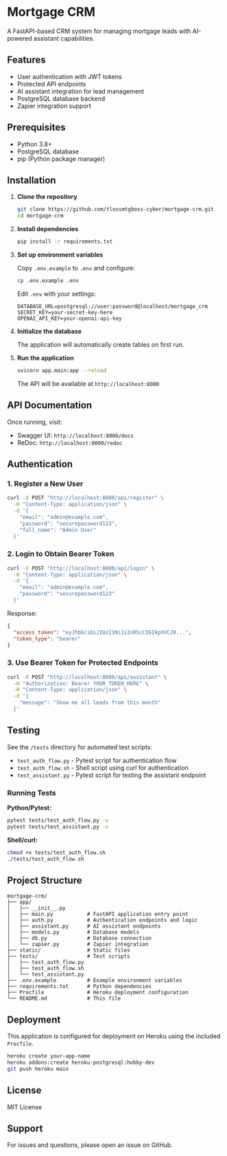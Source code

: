 # Mortgage CRM

A FastAPI-based CRM system for managing mortgage leads with AI-powered assistant capabilities.

## Features

- User authentication with JWT tokens
- Protected API endpoints
- AI assistant integration for lead management
- PostgreSQL database backend
- Zapier integration support

## Prerequisites

- Python 3.8+
- PostgreSQL database
- pip (Python package manager)

## Installation

1. **Clone the repository**
   ```bash
   git clone https://github.com/tlossmtgboss-cyber/mortgage-crm.git
   cd mortgage-crm
   ```

2. **Install dependencies**
   ```bash
   pip install -r requirements.txt
   ```

3. **Set up environment variables**
   
   Copy `.env.example` to `.env` and configure:
   ```bash
   cp .env.example .env
   ```
   
   Edit `.env` with your settings:
   ```env
   DATABASE_URL=postgresql://user:password@localhost/mortgage_crm
   SECRET_KEY=your-secret-key-here
   OPENAI_API_KEY=your-openai-api-key
   ```

4. **Initialize the database**
   
   The application will automatically create tables on first run.

5. **Run the application**
   ```bash
   uvicorn app.main:app --reload
   ```
   
   The API will be available at `http://localhost:8000`

## API Documentation

Once running, visit:
- Swagger UI: `http://localhost:8000/docs`
- ReDoc: `http://localhost:8000/redoc`

## Authentication

### 1. Register a New User

```bash
curl -X POST "http://localhost:8000/api/register" \
  -H "Content-Type: application/json" \
  -d '{
    "email": "admin@example.com",
    "password": "securepassword123",
    "full_name": "Admin User"
  }'
```

### 2. Login to Obtain Bearer Token

```bash
curl -X POST "http://localhost:8000/api/login" \
  -H "Content-Type: application/json" \
  -d '{
    "email": "admin@example.com",
    "password": "securepassword123"
  }'
```

Response:
```json
{
  "access_token": "eyJhbGciOiJIUzI1NiIsInR5cCI6IkpXVCJ9...",
  "token_type": "bearer"
}
```

### 3. Use Bearer Token for Protected Endpoints

```bash
curl -X POST "http://localhost:8000/api/assistant" \
  -H "Authorization: Bearer YOUR_TOKEN_HERE" \
  -H "Content-Type: application/json" \
  -d '{
    "message": "Show me all leads from this month"
  }'
```

## Testing

See the `/tests` directory for automated test scripts:

- `test_auth_flow.py` - Pytest script for authentication flow
- `test_auth_flow.sh` - Shell script using curl for authentication
- `test_assistant.py` - Pytest script for testing the assistant endpoint

### Running Tests

**Python/Pytest:**
```bash
pytest tests/test_auth_flow.py -v
pytest tests/test_assistant.py -v
```

**Shell/curl:**
```bash
chmod +x tests/test_auth_flow.sh
./tests/test_auth_flow.sh
```

## Project Structure

```
mortgage-crm/
├── app/
│   ├── __init__.py
│   ├── main.py           # FastAPI application entry point
│   ├── auth.py           # Authentication endpoints and logic
│   ├── assistant.py      # AI assistant endpoints
│   ├── models.py         # Database models
│   ├── db.py             # Database connection
│   └── zapier.py         # Zapier integration
├── static/               # Static files
├── tests/                # Test scripts
│   ├── test_auth_flow.py
│   ├── test_auth_flow.sh
│   └── test_assistant.py
├── .env.example          # Example environment variables
├── requirements.txt      # Python dependencies
├── Procfile              # Heroku deployment configuration
└── README.md             # This file
```

## Deployment

This application is configured for deployment on Heroku using the included `Procfile`.

```bash
heroku create your-app-name
heroku addons:create heroku-postgresql:hobby-dev
git push heroku main
```

## License

MIT License

## Support

For issues and questions, please open an issue on GitHub.
